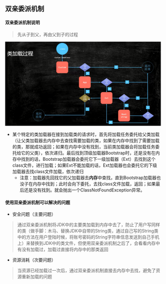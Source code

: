 ## 双亲委派机制

#### 双亲委派机制说明
> 先从子到父，再由父到子的过程 

![双亲委派机制](../resource/jvm/jvm-class双亲委派机制.jpg)
* 某个特定的类加载器在接到加载类的请求时，首先将加载任务委托给父类加载（让父类加载器去内存中去查找需要加载的类，如果在内存中找到了需要加载的类，那就成功返回；如果在内存中没有找到，当前类加载器会将加载任务委托给它的父类），依次递归。最后找到顶级加载器Bootstrap时，还是没有在内存中找到的话，Bootstrap加载器会委托它下一级加载器（Ext）去找到这个class文件，进行加载；如果Ext不能加载的话，Ext加载器也会委托它的下级加载器去找class文件加载，依次递归
    * 注意：加载器先回找它的父加载器去**内存**中查找，直到Bootstrap加载器也没子在内存中找到；此时会向下委托，去找class文件加载，返回；如果最后还是没有找到。就会抛出一个ClassNotFoundException异常。


#### 使用双亲委派机制可以解决的问题
* 安全问题（主要问题）
> 通过双亲委派机制将JDK中的主要类加载到内存中去了，防止了用户写同样的类（做手脚：木马、替换JDK中自带的String类，通过自己写的String类中的方法在用户登陆时候，将账号密码的String字符串信息发送到自己手机上）来替换到JDK中的类文件，但使用双亲委派机制之后了，会看看内存中有没有加载过，加载过直接将内存中的那类返回

* 资源消耗（次要问题）
> 当资源已经加载过一次后，通过双亲委派机制直接去内存中去找，避免了资源重新加载的问题
